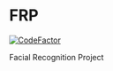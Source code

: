 # FRP
[![CodeFactor](https://www.codefactor.io/repository/github/everlookneversee/frp/badge)](https://www.codefactor.io/repository/github/everlookneversee/frp)  

Facial Recognition Project
